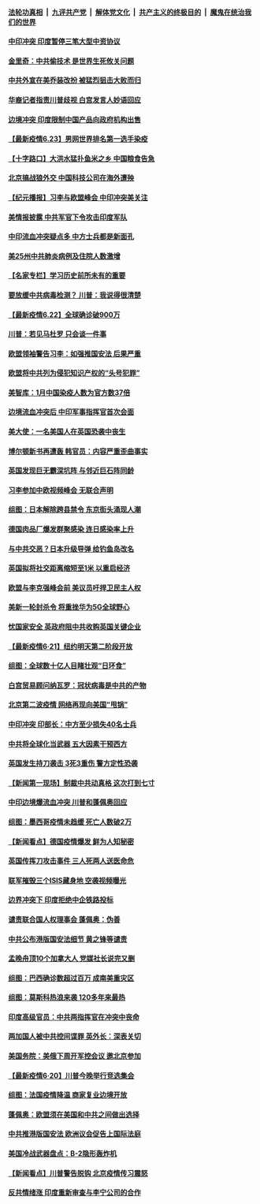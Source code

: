 

####  [法轮功真相](../../../../basic/blob/master/README.md?t=06240102) &nbsp;|&nbsp; [九评共产党](../../../../9ping.md/blob/master/README.md?t=06240102) &nbsp;|&nbsp; [解体党文化](../../../../jtdwh.md/blob/master/README.md?t=06240102)  &nbsp;|&nbsp; [共产主义的终极目的](../../../../gczydzjmd.md/blob/master/README.md?t=06240102) &nbsp;|&nbsp; [魔鬼在统治我们的世界](../../../../mgztzwmdsj.md/blob/master/README.md?t=06240102) 

#### [中印冲突 印度暂停三笔大型中资协议](../pages/nsc418/n12207208.md?t=06240102) 

#### [金里奇：中共偷技术 是世界生死攸关问题](../pages/nsc418/n12207082.md?t=06240102) 

#### [中共外宣在美乔装改扮 被猛烈狙击大败而归](../pages/nsc418/n12207048.md?t=06240102) 

#### [华裔记者指责川普歧视 白宫发言人妙语回应](../pages/nsc418/n12206915.md?t=06240102) 

#### [边境冲突 印度限制中国产品向政府机构出售](../pages/nsc418/n12206708.md?t=06240102) 

#### [【最新疫情6.23】男网世界排名第一选手染疫](../pages/nsc418/n12205436.md?t=06240102) 

#### [【十字路口】大洪水猛扑鱼米之乡 中国粮食告急](../pages/nsc418/n12205567.md?t=06240102) 

#### [北京搞战狼外交 中国科技公司在海外遭殃](../pages/nsc418/n12204846.md?t=06240102) 

#### [【纪元播报】习李与欧盟峰会 中印冲突美关注](../pages/nsc418/n12205264.md?t=06240102) 

#### [美情报披露 中共军官下令攻击印度军队](../pages/nsc418/n12205206.md?t=06240102) 

#### [中印流血冲突疑点多 中方士兵都是新面孔](../pages/nsc418/n12205147.md?t=06240102) 

#### [美25州中共肺炎病例及住院人数激增](../pages/nsc418/n12204895.md?t=06240102) 

#### [【名家专栏】学习历史前所未有的重要](../pages/nsc418/n12204215.md?t=06240102) 

#### [要放缓中共病毒检测？ 川普：我说得很清楚](../pages/nsc418/n12204784.md?t=06240102) 

#### [【最新疫情6.22】全球确诊破900万](../pages/nsc418/n12199354.md?t=06240102) 

#### [川普：若见马杜罗 只会谈一件事](../pages/nsc418/n12204747.md?t=06240102) 

#### [欧盟领袖警告习李：如强推国安法 后果严重](../pages/nsc418/n12204750.md?t=06240102) 

#### [欧盟将中共列为侵犯知识产权的“头号犯罪”](../pages/nsc418/n12204317.md?t=06240102) 

#### [美智库：1月中国染疫人数为官方数37倍](../pages/nsc418/n12204650.md?t=06240102) 

#### [边境流血冲突后 中印军事指挥官首次会面](../pages/nsc418/n12204638.md?t=06240102) 

#### [美大使：一名美国人在英国恐袭中丧生](../pages/nsc418/n12204415.md?t=06240102) 

#### [博尔顿新书再遭轰 韩官员：内容严重歪曲事实](../pages/nsc418/n12204194.md?t=06240102) 

#### [英国发现巨无霸深坑阵 与邻近巨石阵同龄](../pages/nsc418/n12204109.md?t=06240102) 

#### [习李参加中欧视频峰会 无联合声明](../pages/nsc418/n12203689.md?t=06240102) 

#### [组图：日本解除跨县禁令 东京街头涌现人潮](../pages/nsc418/n12203294.md?t=06240102) 

#### [德国肉品厂爆发群聚感染 连日感染率上升](../pages/nsc418/n12203635.md?t=06240102) 

#### [与中共交恶？日本升级导弹 给钓鱼岛改名](../pages/nsc418/n12203668.md?t=06240102) 

#### [英国拟将社交距离缩短至1米 以重启经济](../pages/nsc418/n12203125.md?t=06240102) 

#### [欧盟与李克强峰会前 美议员吁捍卫民主人权](../pages/nsc418/n12202775.md?t=06240102) 

#### [美新一轮封杀令 将重挫华为5G全球野心](../pages/nsc418/n12202488.md?t=06240102) 

#### [忧国家安全 英政府阻中共收购英国关键企业](../pages/nsc418/n12202456.md?t=06240102) 

#### [【最新疫情6·21】纽约明天第二阶段开放](../pages/nsc418/n12196332.md?t=06240102) 

#### [组图：全球数十亿人目睹壮观“日环食”](../pages/nsc418/n12202171.md?t=06240102) 

#### [白宫贸易顾问纳瓦罗：冠状病毒是中共的产物](../pages/nsc418/n12202027.md?t=06240102) 

#### [北京第二波疫情 网络再现向美国“甩锅”](../pages/nsc418/n12201996.md?t=06240102) 

#### [中印冲突 印部长：中方至少损失40名士兵](../pages/nsc418/n12201884.md?t=06240102) 

#### [中共将全球化当武器 五大因素干预西方](../pages/nsc418/n12186089.md?t=06240102) 

#### [英国发生持刀袭击 3死3重伤 警方定性恐袭](../pages/nsc418/n12201767.md?t=06240102) 

#### [【新闻第一现场】制裁中共动真格 这次打到七寸](../pages/nsc418/n12201730.md?t=06240102) 

#### [中印边境爆流血冲突 川普和蓬佩奥回应](../pages/nsc418/n12201068.md?t=06240102) 

#### [组图：墨西哥疫情未趋缓 死亡人数破2万](../pages/nsc418/n12199824.md?t=06240102) 

#### [【新闻看点】德国疫情爆发 鲜为人知秘密](../pages/nsc418/n12200936.md?t=06240102) 

#### [英国传挥刀攻击事件 三人死两人送医命危](../pages/nsc418/n12201032.md?t=06240102) 

#### [联军摧毁三个ISIS藏身地 空袭视频曝光](../pages/nsc418/n12200929.md?t=06240102) 

#### [边界冲突下 印度拒绝中企铁路投标](../pages/nsc418/n12200851.md?t=06240102) 

#### [谴责联合国人权理事会 蓬佩奥：伪善](../pages/nsc418/n12200748.md?t=06240102) 

#### [中共公布港版国安法细节 黄之锋等谴责](../pages/nsc418/n12200535.md?t=06240102) 

#### [孟晚舟顶10个加拿大人 党媒社长说完又删](../pages/nsc418/n12200398.md?t=06240102) 

#### [组图：巴西确诊数超过百万 成南美重灾区](../pages/nsc418/n12200146.md?t=06240102) 

#### [组图：莫斯科热浪来袭 120多年来最热](../pages/nsc418/n12198528.md?t=06240102) 

#### [印度高级官员：中共两指挥官在冲突中丧命](../pages/nsc418/n12200340.md?t=06240102) 

#### [两加国人被中共控间谍罪 英外长：深表关切](../pages/nsc418/n12200284.md?t=06240102) 

#### [美国务院：美俄下周开军控会议 邀北京参加](../pages/nsc418/n12200097.md?t=06240102) 

#### [【最新疫情6·20】川普今晚举行竞选集会](../pages/nsc418/n12199376.md?t=06240102) 

#### [组图：法国疫情降温 商家复业边境开放](../pages/nsc418/n12197405.md?t=06240102) 

#### [蓬佩奥：欧盟须在美国和中共之间做出选择](../pages/nsc418/n12199184.md?t=06240102) 

#### [中共推港版国安法 欧洲议会促告上国际法庭](../pages/nsc418/n12199257.md?t=06240102) 

#### [美国冷战武器盘点：B-2隐形轰炸机](../pages/nsc418/n12199226.md?t=06240102) 

#### [【新闻看点】川普警告脱钩 北京疫情传习震怒](../pages/nsc418/n12198957.md?t=06240102) 

#### [反共情绪涨 印度重新审查与李宁公司的合作](../pages/nsc418/n12199030.md?t=06240102) 

